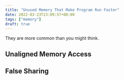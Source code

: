 ```yaml
---
title: "Unused Memory That Make Program Run Faster"
date: 2022-03-23T23:09:57+08:00
tags: ["memory"]
draft: true
---
```


They are more common than you might think.

<!--more-->

## Unaligned Memory Access

## False Sharing
